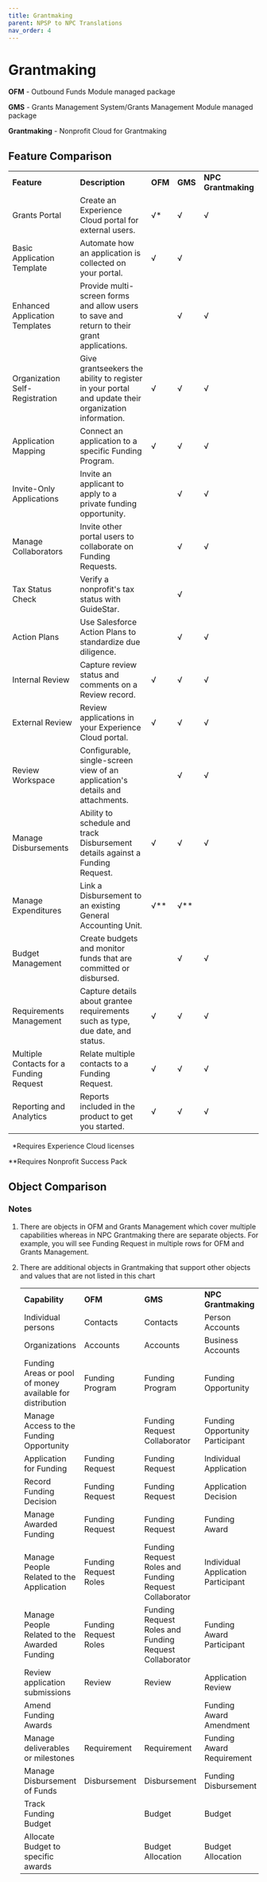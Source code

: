 ```yaml
---
title: Grantmaking
parent: NPSP to NPC Translations
nav_order: 4
---
```


# Grantmaking
<strong>OFM</strong> - Outbound Funds Module managed package
&nbsp;

<strong>GMS</strong> - Grants Management System/Grants Management Module managed package
&nbsp;

<strong>Grantmaking</strong> - Nonprofit Cloud for Grantmaking

## Feature Comparison
<table>
<tr>
  <td><strong>Feature</strong>

   </td>
   <td><strong>Description</strong>

   </td>
   <td><strong>OFM</strong>

   </td>
   <td><strong>GMS</strong>

   </td>
   <td><strong>NPC Grantmaking</strong>
   </td>
   </tr>
   <tr>
   <td>Grants Portal

   </td>
   <td>Create an Experience Cloud portal for external users.

   </td>
   <td>√*

   </td>
   <td>√

   </td>
   <td>√

   </td>
   </tr>
   <tr>
   <td>Basic Application Template

   </td>
   <td>Automate how an application is collected on your portal.

   </td>
   <td>√

   </td>
   <td>√

   </td>
   <td>
   </td>
   </tr>
   <tr>
   <td>Enhanced Application Templates

   </td>
   <td>Provide multi-screen forms and allow users to save and return to their grant applications.

   </td>
   <td>
   </td>
   <td>√

   </td>
   <td>√

   </td>
   </tr>
   <tr>
   <td>Organization Self-Registration

   </td>
   <td>Give grantseekers the ability to register in your portal and update their organization information.

   </td>
   <td>√

   </td>
   <td>√

   </td>
   <td>√

   </td>
   </tr>
   <tr></tr>
   <tr>
   <td>Application Mapping

   </td>
   <td>Connect an application to a specific Funding Program.

   </td>
   <td>√

   </td>
   <td>√

   </td>
   <td>√

   </td>
   </tr>
  <tr>
   
   <td>Invite-Only Applications

   </td>
   <td>Invite an applicant to apply to a private funding opportunity.

   </td>
   <td>
   </td>
   <td>√

   </td>
   <td>√

   </td>
   </tr>
   <tr>
   <td>Manage Collaborators

   </td>
   <td>Invite other portal users to collaborate on Funding Requests.

   </td>
   <td>
   </td>
   <td>√

   </td>
   <td>√

   </td>
   </tr>
   <tr>
   <td>Tax Status Check

   </td>
   <td>Verify a nonprofit's tax status with GuideStar.

   </td>
   <td>
   </td>
   <td>√

   </td>
   <td>
   </td>
   </tr>
   <tr>
   <td>Action Plans

   </td>
   <td>Use Salesforce Action Plans to standardize due diligence.

   </td>
   <td>
   </td>
   <td>√

   </td>
   <td>√

   </td>
   </tr>
   <tr>
   <td>Internal Review

   </td>
   <td>Capture review status and comments on a Review record.

   </td>
   <td>√

   </td>
   <td>√

   </td>
   <td>√

   </td>
   </tr>
   <tr>
   <td>External Review

   </td>
   <td>Review applications in your Experience Cloud portal.

   </td>
   <td>√

   </td>
   <td>√

   </td>
   <td>√

   </td>
   </tr>
   <tr>
   <td>Review Workspace

   </td>
   <td>Configurable, single-screen view of an application's details and attachments.

   </td>
   <td>
   </td>
   <td>√

   </td>
   <td>√

   </td>
   </tr>
   <tr>
   <td>Manage Disbursements

   </td>
   <td>Ability to schedule and track Disbursement details against a Funding Request.

   </td>
   <td>√

   </td>
   <td>√

   </td>
   <td>√

   </td>
   </tr>
   <tr>
   <td>Manage Expenditures

   </td>
   <td>Link a Disbursement to an existing General Accounting Unit.

   </td>
   <td>√**

   </td>
   <td>√**

   </td>
   <td>
   </td>
   </tr>
   <tr>
   <td>Budget Management

   </td>
   <td>Create budgets and monitor funds that are committed or disbursed.

   </td>
   <td>
   </td>
   <td>√

   </td>
   <td>√

   </td>
   </tr>
   <tr>
   <td>Requirements Management

   </td>
   <td>Capture details about grantee requirements such as type, due date, and status.

   </td>
   <td>√

   </td>
   <td>√

   </td>
   <td>√

   </td>
   </tr>
   <tr>
   <td>Multiple Contacts for a Funding Request

   </td>
   <td>Relate multiple contacts to a Funding Request.

   </td>
   <td>√

   </td>
   <td>√

   </td>
   <td>√

   </td>
   </tr>
   <tr>
   <td>Reporting and Analytics

   </td>
   <td>Reports included in the product to get you started.

   </td>
   <td>√

   </td>
   <td>√

   </td>
   <td>√

   </td>
   </tr>
 </table>
&nbsp;
   *Requires Experience Cloud licenses
   &nbsp;
   
   **Requires Nonprofit Success Pack

   ## Object Comparison

   ### Notes
  
1. There are objects in OFM and Grants Management which cover multiple capabilities whereas in NPC Grantmaking there are separate objects. For example, you will see Funding Request in multiple rows for OFM and Grants Management.

2. There are additional objects in Grantmaking that support other objects and values that are not listed in this chart
   <table>
  <tr>
   <td><strong>Capability</strong>
   </td>
   <td><strong>OFM</strong>
   </td>
   <td><strong>GMS</strong>
   </td>
   <td><strong>NPC Grantmaking</strong>
   </td>
  </tr>
  <tr>
   <td>Individual persons
   </td>
   <td>Contacts
   </td>
   <td>Contacts
   </td>
   <td>Person Accounts
   </td>
  </tr>
  <tr>
   <td>Organizations
   </td>
   <td>Accounts
   </td>
   <td>Accounts
   </td>
   <td>Business Accounts
   </td>
  </tr>
  <tr>
   <td>Funding Areas or pool of money available for distribution
   </td>
   <td>Funding Program
   </td>
   <td>Funding Program
   </td>
   <td>Funding Opportunity
   </td>
  </tr>
  <tr>
   <td>Manage Access to the Funding Opportunity
   </td>
   <td>
   </td>
   <td>Funding Request Collaborator
   </td>
   <td>Funding Opportunity Participant
   </td>
  </tr>
  <tr>
   <td>Application for Funding
   </td>
   <td>Funding Request
   </td>
   <td>Funding Request
   </td>
   <td>Individual Application
   </td>
  </tr>
  <tr>
   <td>Record Funding Decision
   </td>
   <td>Funding Request
   </td>
   <td>Funding Request
   </td>
   <td>Application Decision
   </td>
  </tr>
  <tr>
   <td>Manage Awarded Funding
   </td>
   <td>Funding Request
   </td>
   <td>Funding Request
   </td>
   <td>Funding Award
   </td>
  </tr>
  <tr>
   <td>Manage People Related to the Application
   </td>
   <td>Funding Request Roles
   </td>
   <td>Funding Request Roles and Funding Request Collaborator
   </td>
   <td>Individual Application Participant
   </td>
  </tr>
  <tr>
   <td>Manage People Related to the Awarded Funding
   </td>
   <td>Funding Request Roles
   </td>
   <td>Funding Request Roles and Funding Request Collaborator
   </td>
   <td>Funding Award Participant
   </td>
  </tr>
  <tr>
   <td>Review application submissions
   </td>
   <td>Review
   </td>
   <td>Review
   </td>
   <td>Application Review
   </td>
  </tr>
  <tr>
   <td>Amend Funding Awards
   </td>
   <td>
   </td>
   <td>
   </td>
   <td>Funding Award Amendment
   </td>
  </tr>
  <tr>
   <td>Manage deliverables or milestones
   </td>
   <td>Requirement
   </td>
   <td>Requirement
   </td>
   <td>Funding Award Requirement
   </td>
  </tr>
  <tr>
   <td>Manage Disbursement of Funds
   </td>
   <td>Disbursement
   </td>
   <td>Disbursement
   </td>
   <td>Funding Disbursement
   </td>
  </tr>
  <tr>
   <td>Track Funding Budget
   </td>
   <td>
   </td>
   <td>Budget
   </td>
   <td>Budget
   </td>
  </tr>
  <tr>
   <td>Allocate Budget to specific awards
   </td>
   <td>
   </td>
   <td>Budget Allocation
   </td>
   <td>Budget Allocation
   </td>
  </tr>
</table>

